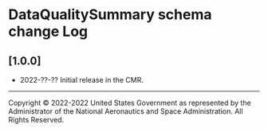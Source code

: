 # DataQualitySummary schema change Log

## [1.0.0]
- 2022-??-??
Initial release in the CMR.

----

Copyright © 2022-2022 United States Government as represented by the
Administrator of the National Aeronautics and Space Administration. All Rights
Reserved.
